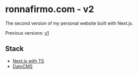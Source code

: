 # ronnafirmo.com - v2

The second version of my personal website built with Next.js.

Previous versions: [v1](https://github.com/ronnaf/ronnaf.github.io)

## Stack

- [Next.js with TS](https://nextjs.org/docs)
- [DatoCMS](https://www.datocms.com/docs)
